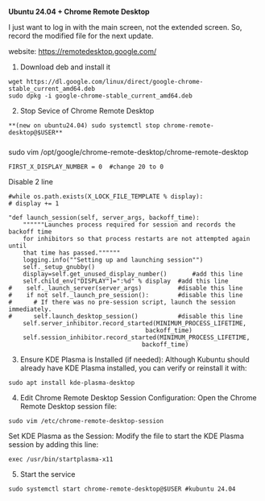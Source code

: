 **Ubuntu 24.04 + Chrome Remote Desktop**

I just want to log in with the main screen, not the extended screen. So, record the modified file for the next update.

website: https://remotedesktop.google.com/
1. Download deb and install it
```
wget https://dl.google.com/linux/direct/google-chrome-stable_current_amd64.deb
sudo dpkg -i google-chrome-stable_current_amd64.deb
```

2. Stop Sevice of Chrome Remote Desktop
```
**(new on ubuntu24.04) sudo systemctl stop chrome-remote-desktop@$USER**
```

###

sudo vim /opt/google/chrome-remote-desktop/chrome-remote-desktop

```
FIRST_X_DISPLAY_NUMBER = 0  #change 20 to 0
```


Disable 2 line
```
#while os.path.exists(X_LOCK_FILE_TEMPLATE % display):
# display += 1
```

```
"def launch_session(self, server_args, backoff_time):
    """"""Launches process required for session and records the backoff time
    for inhibitors so that process restarts are not attempted again until
    that time has passed.""""""
    logging.info(""Setting up and launching session"")
    self._setup_gnubby()
    display=self.get_unused_display_number()       #add this line
    self.child_env["DISPLAY"]=":%d" % display  #add this line
#    self._launch_server(server_args)		   #disable this line
#    if not self._launch_pre_session():		   #disable this line
#      # If there was no pre-session script, launch the session immediately.
#      self.launch_desktop_session()		   #disable this line
    self.server_inhibitor.record_started(MINIMUM_PROCESS_LIFETIME,
                                      backoff_time)
    self.session_inhibitor.record_started(MINIMUM_PROCESS_LIFETIME,
                                     backoff_time)
```

3. Ensure KDE Plasma is Installed (if needed): Although Kubuntu should already have KDE Plasma installed, you can verify or reinstall it with:
```
sudo apt install kde-plasma-desktop 
```
4. Edit Chrome Remote Desktop Session Configuration:
Open the Chrome Remote Desktop session file:
```
sudo vim /etc/chrome-remote-desktop-session
```
Set KDE Plasma as the Session: Modify the file to start the KDE Plasma session by adding this line:
```
exec /usr/bin/startplasma-x11
```
5. Start the service

```
sudo systemctl start chrome-remote-desktop@$USER #kubuntu 24.04
```
